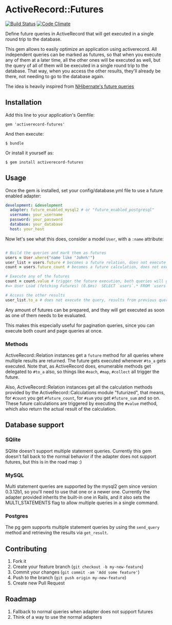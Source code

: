 # ActiveRecord::Futures

[![Build Status](https://travis-ci.org/leoasis/activerecord-futures.png)](https://travis-ci.org/leoasis/activerecord-futures)
[![Code Climate](https://codeclimate.com/github/leoasis/activerecord-futures.png)](https://codeclimate.com/github/leoasis/activerecord-futures)

Define future queries in ActiveRecord that will get executed in a single round trip to the database.

This gem allows to easily optimize an application using activerecord. All
independent queries can be marked as futures, so that when you execute any of
them at a later time, all the other ones will be executed as well, but the query
of all of them will be executed in a single round trip to the database. That way,
when you access the other results, they'll already be there, not needing to go
to the database again.

The idea is heavily inspired from [NHibernate's future queries](http://ayende.com/blog/3979/nhibernate-futures)

## Installation

Add this line to your application's Gemfile:

    gem 'activerecord-futures'

And then execute:

    $ bundle

Or install it yourself as:

    $ gem install activerecord-futures

## Usage

Once the gem is installed, set your config/database.yml file to use a future enabled adapter:

```yml
development: &development
  adapter: future_enabled_mysql2 # or "future_enabled_postgresql"
  username: your_username
  password: your_password
  database: your_database
  host: your_host
```

Now let's see what this does, consider a model `User`, with a `:name` attribute:

```ruby

# Build the queries and mark them as futures
users = User.where("name like 'John%'")
user_list = users.future # becomes a future relation, does not execute the query.
count = users.future_count # becomes a future calculation, does not execute the query.

# Execute any of the futures
count = count.value # trigger the future execution, both queries will get executed in one round trip!
#=> User Load (fetching Futures) (0.6ms)  SELECT `users`.* FROM `users` WHERE (name like 'John%');SELECT COUNT(*) FROM `users` WHERE (name like 'John%')

# Access the other results
user_list.to_a # does not execute the query, results from previous query get loaded
```

Any amount of futures can be prepared, and they will get executed as soon as one of them needs to be evaluated.

This makes this especially useful for pagination queries, since you can execute
both count and page queries at once.

### Methods

ActiveRecord::Relation instances get a `future` method for all queries where multiple results are returned. The future gets
executed whenever `#to_a` gets executed. Note that, as ActiveRecord does, enumerable methods get delegated to `#to_a` also,
so things like `#each`, `#map`, `#collect` all trigger the future.

Also, ActiveRecord::Relation instances get all the calculation methods provided by the ActiveRecord::Calculations module
"futurized", that means, for `#count` you get `#future_count`, for `#sum` you get `#future_sum` and so on. These future
calculations are triggered by executing the `#value` method, which also return the actual result of the calculation.

## Database support

### SQlite

SQlite doesn't support multiple statement queries. Currently this gem doesn't fall back to the normal behavior if the
adapter does not support futures, but this is in the road map :)

### MySQL

Multi statement queries are supported by the mysql2 gem since version 0.3.12b1, so you'll need to use that one or a newer
one.
Currently the adapter provided inherits the built-in one in Rails, and it also sets the MULTI_STATEMENTS flag to allow multiple queries in a single command.

### Postgres

The pg gem supports multiple statement queries by using the `send_query` method
and retrieving the results via `get_result`.

## Contributing

1. Fork it
2. Create your feature branch (`git checkout -b my-new-feature`)
3. Commit your changes (`git commit -am 'Add some feature'`)
4. Push to the branch (`git push origin my-new-feature`)
5. Create new Pull Request

## Roadmap

1. Fallback to normal queries when adapter does not support futures
2. Think of a way to use the normal adapters
